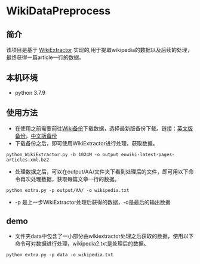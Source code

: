 # WikiDataPreprocess

## 简介

该项目是基于 [WikiExtractor](https://github.com/attardi/wikiextractor) 实现的,用于提取wikipedia的数据以及后续的处理，最终获得一篇article一行的数据。

## 本机环境
+ python 3.7.9

## 使用方法

+ 在使用之前需要前往[Wiki备份](https://dumps.wikimedia.org/backup-index.html)下载数据，选择最新版备份下载。链接：[英文版备份](https://dumps.wikimedia.org/enwiki/latest/enwiki-latest-pages-articles.xml.bz2)，[中文版备份](https://dumps.wikimedia.org/zhwiki/latest/zhwiki-latest-pages-articles.xml.bz2)
+ 下载备份之后，即可使用WikiExtractor进行处理，获取数据。
```
python WikiExtractor.py -b 1024M -o output enwiki-latest-pages-articles.xml.bz2
```
+ 处理数据之后，可以在output/AA/文件夹下看到处理后的文件，即可用以下命令再次处理数据，获取每篇文章一行的数据。
```
python extra.py -p output/AA/ -o wikipedia.txt
```
+ -p 是上一步WikiExtractor处理后获得的数据，-o是最后的输出数据

## demo

+ 文件夹data中包含了一小部分由wikiextractor处理之后获取的数据，使用以下命令可对数据进行处理，wikipedia2.txt是处理后的数据。
```
python extra.py -p data -o wikipedia.txt
```
